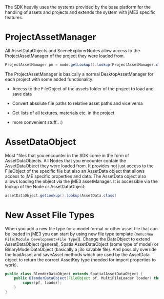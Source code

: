 The SDK heavily uses the systems provided by the base platform for the
handling of assets and projects and extends the system with jME3
specific features.

ProjectAssetManager
===================

All AssetDataObjects and SceneExplorerNodes allow access to the
ProjectAssetManager of the project they were loaded from.

```java
ProjectAssetManager pm = node.getLookup().lookup(ProjectAssetManager.class)
```

The ProjectAssetManager is basically a normal DesktopAssetManager for
each project with some added functionality:

-   Access to the FileObject of the assets folder of the project to load
    and save data

-   Convert absolute file paths to relative asset paths and vice versa

-   Get lists of all textures, materials etc. in the project

-   more convenient stuff.. :)

AssetDataObject
===============

Most "files that you encounter in the SDK come in the form of
AssetDataObjects. All Nodes that you encounter contain the
AssetDataObject they were loaded from. It provides not just access to
the FileObject of the specific file but also an AssetData object that
allows access to jME specific properties and data. The AssetData object
also allows loading the object via the jME3 assetManager. It is
accessible via the lookup of the Node or AssetDataObject:

```java
assetDataObject.getLookup().lookup(AssetData.class)
```

New Asset File Types
====================

When you add a new file type for a model format or other asset file that
can be loaded in jME3 you can start by using new file type template
(`menu:New File[Module Development>File Type`\]). Change the DataObject
to extend AssetDataObject (general), SpatialAssetDataObject (some type
of model) or BinaryModelDataObject (basically a j3o savable file). And
possibly override the loadAsset and saveAsset methods which are used by
the AssetData object to return the correct AssetKey type (needed for
import properties to work).

```java
public class BlenderDataObject extends SpatialAssetDataObject {
    public BlenderDataObject(FileObject pf, MultiFileLoader loader) throws DataObjectExistsException, IOException {
        super(pf, loader);
    }
}
```
